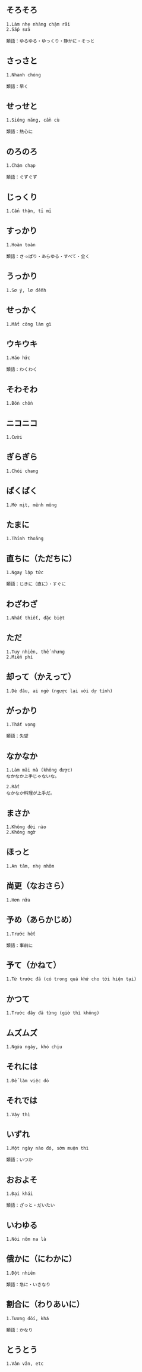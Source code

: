 ## そろそろ
```
1.Làm nhẹ nhàng chậm rãi
2.Sắp sửa

類語：ゆるゆる・ゆっくり・静かに・そっと
```

## さっさと
```
1.Nhanh chóng

類語：早く
```

## せっせと
```
1.Siêng năng, cần cù

類語：熱心に
```

## のろのろ
```
1.Chậm chạp

類語：ぐずぐず
```

## じっくり
```
1.Cẩn thận, tỉ mỉ
```

## すっかり
```
1.Hoàn toàn

類語：さっぱり・あらゆる・すべて・全く
```

## うっかり
```
1.Sơ ý, lơ đễnh
```

## せっかく
```
1.Mất công làm gì
```

## ウキウキ
```
1.Háo hức

類語：わくわく
```

## そわそわ
```
1.Bồn chồn
```

## ニコニコ
```
1.Cười
```

## ぎらぎら
```
1.Chói chang
```

## ばくばく
```
1.Mờ mịt, mênh mông
```

## たまに
```
1.Thỉnh thoảng
```

## 直ちに（ただちに）
```
1.Ngay lập tức

類語：じきに（直に）・すぐに
```

## わざわざ
```
1.Nhất thiết, đặc biệt
```

## ただ
```
1.Tuy nhiên, thế nhưng
2.Miễn phí
```

## 却って（かえって）
```
1.Dè đâu, ai ngờ (ngược lại với dự tính)
```

## がっかり
```
1.Thất vọng

類語：失望
```

## なかなか
```
1.Làm mãi mà (không được)
なかなか上手じゃないな。

2.Rất
なかなか料理が上手だ。
```

## まさか
```
1.Không đời nào
2.Không ngờ
```

## ほっと
```
1.An tâm, nhẹ nhõm
```

## 尚更（なおさら）
```
1.Hơn nữa
```

## 予め（あらかじめ）
```
1.Trước hết

類語：事前に
```

## 予て（かねて）
```
1.Từ trước đã (có trong quá khứ cho tới hiện tại)
```

## かつて
```
1.Trước đây đã từng (giờ thì không)
```

## ムズムズ
```
1.Ngứa ngáy, khó chịu
```

## それには
```
1.Để làm việc đó
```

## それでは
```
1.Vậy thì
```

## いずれ
```
1.Một ngày nào đó, sớm muộn thì

類語：いつか
```

## おおよそ
```
1.Đại khái

類語：ざっと・だいたい
```

## いわゆる
```
1.Nói nôm na là
```

## 俄かに（にわかに）
```
1.Đột nhiên

類語：急に・いきなり
```

## 割合に（わりあいに）
```
1.Tương đối, khá

類語：かなり
```

## とうとう
```
1.Vân vân, etc
```

